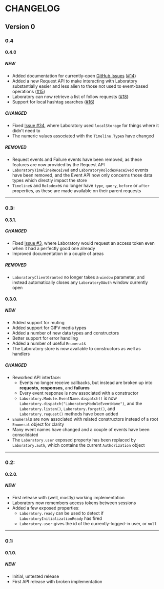 #  CHANGELOG  #

##  Version 0  ##

###  0.4

####  0.4.0

#####  NEW

+ Added documentation for currently-open [GitHub Issues](https://github.com/marrus-sh/laboratory/issues) ([#14](https://github.com/marrus-sh/laboratory/issues/14))
+ Added a new Request API to make interacting with Laboratory substantially easier and less alien to those not used to event-based operations ([#15](https://github.com/marrus-sh/laboratory/issues/15))
+ Laboratory can now retrieve a list of follow requests ([#18](https://github.com/marrus-sh/laboratory/issues/18))
+ Support for local hashtag searches ([#16](https://github.com/marrus-sh/laboratory/issues/16))

#####  CHANGED

* Fixed [Issue #34](https://github.com/marrus-sh/laboratory/issues/3), where Laboratory used `localStorage` for things where it didn't need to
* The numeric values associated with the `Timeline.Type`s have changed

#####  REMOVED

- Request events and Failure events have been removed, as these features are now provided by the Request API
- `LaboratoryTimelineReceived` and `LaboratoryRolodexReceived` events have been removed, and the Event API now only concerns those data types which directly impact the store
- `Timeline`s and `Rolodex`es no longer have `type`, `query`, `before` or `after` properties, as these are made available on their parent requests

 - - -

###  0.3:

####  0.3.1.

#####  CHANGED

* Fixed [Issue #3](https://github.com/marrus-sh/laboratory/issues/3), where Laboratory would request an access token even when it had a perfectly good one already
* Improved documentation in a couple of areas

#####  REMOVED

- `LaboratoryClientGranted` no longer takes a `window` parameter, and instead automatically closes any `LaboratoryOAuth` window currently open

####  0.3.0.

#####  NEW

+ Added support for muting
+ Added support for GIFV media types
+ Added a number of new data types and constructors
+ Better support for error handling
+ Added a number of useful `Enumeral`s
+ The Laboratory store is now available to constructors as well as handlers

#####  CHANGED

* Reworked API interface:
    * Events no longer receive callbacks, but instead are broken up into __requests,__ __responses,__ and __failures__
    * Every event response is now associated with a constructor
    * `Laboratory.Module.EventName.dispatch()` is now `Laboratory.dispatch("LaboratoryModuleEventName")`, and the `Laboratory.listen()`, `Laboratory.forget()`, and `Laboratory.request()` methods have been added
* `Enumeral`s are now associated with related constructors instead of a root `Enumeral` object for clarity
* Many event names have changed and a couple of events have been consolidated
* The `Laboratory.user` exposed property has been replaced by `Laboratory.auth`, which contains the current `Authorization` object

 - - -

###  0.2:

####  0.2.0.

#####  NEW

+ First release with (well, mostly) working implementation
+ Laboratory now remembers access tokens between sessions
+ Added a few exposed properties:
    + `Laboratory.ready` can be used to detect if `LaboratoryInitializationReady` has fired
    + `Laboratory.user` gives the id of the currently-logged-in user, or `null`

 - - -

###  0.1:

####  0.1.0.

#####  NEW

+ Initial, untested release
+ First API release with broken implementation
